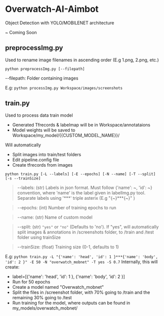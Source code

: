 # Overwatch-AI-Aimbot

Object Detection with YOLO/MOBILENET architecture

~ Coming Soon

## preprocessImg.py
Used to rename image filenames in ascending order 
(E.g 1.png, 2.png, etc.)
```
python preprocessImg.py [--filepath]
```
--filepath: Folder containing images

E.g: `python processImg.py Workspace/images/screenshots`


## train.py
Used to process data train model
- Generated Tfrecords & labelmap will be in Workspace/annotataions
- Model weights will be saved to Workspace/my_model/{{CUSTOM_MODEL_NAME}}/


Will automatically
- Split images into train/test folders
- Edit pipeline.config file
- Create tfrecords from images
```
python train.py [-L --labels] [-E --epochs] [-N --name] [-T --split] [-s --trainSize]
```

>--labels: (str) Labels in json format. Must follow {'name': ~, 'id': ~} convention, where 'name' is the label given in labelImg.py tool.  
> Separate labels using '***' triple asterix (E.g "{~}***{~}" )

>--epochs: (int) Number of training epochs to run

>--name: (str) Name of custom model 

>--split: (str) `"yes"` or `"no"` (Defaults to 'no'). If "yes", will automatically split images & annotations in /screenshots folder, to /train and /test folder using trainSize 

>--trainSize: (float) Training size (0-1, defaults to 1)

E.g: `python train.py -L "{'name': 'head', 'id': 1 }***{'name': 'body', 'id': 2 }" -E 50 -N "overwatch_mobnet" -T yes -S 0.7`
Internally, this will create:
- label=[{'name': 'head', 'id': 1 }, {'name': 'body', 'id': 2 }]
- Run for 50 epochs
- Create a model named "Overwatch_mobnet"
- Split the files in /screenshot folder, with 70% going to /train and the remaining 30% going to /test
- Run training for the model, where outputs can be found in my_models/overwatch_mobnet/
